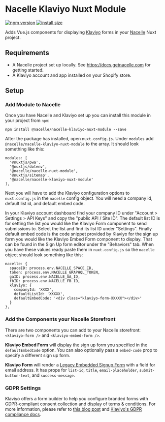 # Nacelle Klaviyo Nuxt Module

[![npm version](https://img.shields.io/npm/v/@nacelle/nacelle-klaviyo-nuxt-module.svg)](https://www.npmjs.com/package/@nacelle/nacelle-klaviyo-nuxt-module)
[![install size](https://badgen.net/bundlephobia/minzip/@nacelle/nacelle-klaviyo-nuxt-module)](https://badgen.net/bundlephobia/minzip/@nacelle/nacelle-klaviyo-nuxt-module)

Adds Vue.js components for displaying [Klaviyo](https://www.klaviyo.com/) forms in your [Nacelle](https://getnacelle.com/) Nuxt project.

## Requirements

- A Nacelle project set up locally. See https://docs.getnacelle.com for getting started.
- A Klaviyo account and app installed on your Shopify store.

## Setup

### Add Module to Nacelle

Once you have Nacelle and Klaviyo set up you can install this module in your project from `npm`:

```
npm install @nacelle/nacelle-klaviyo-nuxt-module --save
```

After the package has installed, open `nuxt.config.js`. Under `modules` add `@nacelle/nacelle-klaviyo-nuxt-module` to the array. It should look something like this:

```
modules: [
  '@nuxtjs/pwa',
  '@nuxtjs/dotenv',
  '@nacelle/nacelle-nuxt-module',
  '@nuxtjs/sitemap',
  '@nacelle/nacelle-klaviyo-nuxt-module'
],
```

Next you will have to add the Klaviyo configuration options to `nuxt.config.js` in the `nacelle` config object. You will need a company id, default list id, and default embed code.

In your Klaviyo account dashboard find your company ID under "Account > Settings > API Keys" and copy the "public API / Site ID". The default list ID is for setting the list you would like the Klaviyo Form component to send submissions to. Select the list and find its list ID under "Settings". Finally default embed code is the code snippet provided by Klaviyo for the sign up form you would like the Klaviyo Embed Form component to display. That can be found in the Sign Up form editor under the "Behaviors" tab. When you have these values ready paste them in `nuxt.config.js` so the `nacelle` object should look something like this:

```
nacelle: {
  spaceID: process.env.NACELLE_SPACE_ID,
  token: process.env.NACELLE_GRAPHQL_TOKEN,
  gaID: process.env.NACELLE_GA_ID,
  fbID: process.env.NACELLE_FB_ID,
  klaviyo: {
    companyId: 'XXXX',
    defaultListId: 'XXXXX',
    defaultEmbedCode: '<div class="klaviyo-form-XXXXX"></div>'
  }
},
```

### Add the Components your Nacelle Storefront

There are two components you can add to your Nacelle storefront: `<klaviyo-form />` and `<klaviyo-embed-form />`.

**Klaviyo Embed Form** will display the sign up form you specified in the `defaultEmbedCode` option. You can also optionally pass a `embed-code` prop to specify a different sign up form.

**Klaviyo Form** will render a [Legacy Embedded Signup Form](https://help.klaviyo.com/hc/en-us/articles/115005249588-Add-and-Customize-a-Legacy-Embedded-Signup-Form) with a field for email address. It has props for `list-id`, `title`, `email-placeholder`, `submit-button-text`, and `success-message`.

### GDPR Settings

Klaviyo offers a form builder to help you configure branded forms with GDPR-compliant consent collection and display of terms & conditions. For more information, please refer to [this blog post](https://www.klaviyo.com/blog/gdpr-made-easy) and [Klaviyo's GDPR compliance docs](https://help.klaviyo.com/hc/en-us/articles/360003536031-Collect-GDPR-Compliant-Consent).
